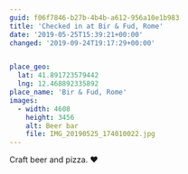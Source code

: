 ```yaml
---
guid: f06f7846-b27b-4b4b-a612-956a10e1b983
title: 'Checked in at Bir & Fud, Rome'
date: '2019-05-25T15:39:21+00:00'
changed: '2019-09-24T19:17:29+00:00'


place_geo:
  lat: 41.891723579442
  lng: 12.468892335892
place_name: 'Bir & Fud, Rome'
images:
  - width: 4608
    height: 3456
    alt: Beer bar
    file: IMG_20190525_174010022.jpg
---
```


Craft beer and pizza. ❤️
